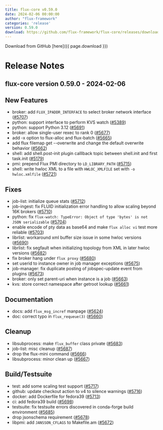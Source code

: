 ```yaml
---
title: flux-core v0.59.0
date: 2024-02-06 00:00:00
author: "flux-framework"
categories: 'release'
version: 0.59.0
download: https://github.com/flux-framework/flux-core/releases/download/v0.59.0/flux-core-0.59.0.tar.gz
---
```


Download from GitHub [here]({{ page.download }})

# Release Notes

flux-core version 0.59.0 - 2024-02-06
-------------------------------------

## New Features
 * broker: add `FLUX_IPADDR_INTERFACE` to select broker network interface
   ([#5707](https://github.com/flux-framework/flux-core/issues/5707))
 * python: support interface to perform KVS watch ([#5389](https://github.com/flux-framework/flux-core/issues/5389))
 * python: support Python 3.12 ([#5691](https://github.com/flux-framework/flux-core/issues/5691))
 * broker: allow single-user rexec to rank 0 ([#5677](https://github.com/flux-framework/flux-core/issues/5677))
 * add -x option to flux-alloc and flux-batch ([#5665](https://github.com/flux-framework/flux-core/issues/5665))
 * add flux filemap get --overwrite and change the default overwrite behavior
   ([#5662](https://github.com/flux-framework/flux-core/issues/5662))
 * shell: add shell.post-init plugin calllback topic between shell.init
   and first task.init ([#5179](https://github.com/flux-framework/flux-core/issues/5179))
 * pmi: prepend Flux PMI directory to `LD_LIBRARY_PATH` ([#5715](https://github.com/flux-framework/flux-core/issues/5715))
 * shell: write hwloc XML to a file with `HWLOC_XMLFILE` set with
   `-o hwloc.xmlfile` ([#5721](https://github.com/flux-framework/flux-core/issues/5721))

## Fixes
 * job-list: initialize queue stats ([#5712](https://github.com/flux-framework/flux-core/issues/5712))
 * job-ingest: fix FLUID initialization error handling to allow scaling
   beyond 16K brokers ([#5710](https://github.com/flux-framework/flux-core/issues/5710))
 * python: fix `flux-watch: TypeError: Object of type 'bytes' is not JSON
   serializable` ([#5704](https://github.com/flux-framework/flux-core/issues/5704))
 * enable encode of pty data as base64 and make `flux alloc vi` test more
   reliable ([#5703](https://github.com/flux-framework/flux-core/issues/5703))
 * librlist: workaround xml buffer size issue in some hwloc versions ([#5690](https://github.com/flux-framework/flux-core/issues/5690))
 * librlist: fix segfault when initializing topology from XML in later
   hwloc versions ([#5682](https://github.com/flux-framework/flux-core/issues/5682))
 * fix broker hang under `flux proxy` ([#5680](https://github.com/flux-framework/flux-core/issues/5680))
 * set userid to instance owner in job manager exceptions ([#5675](https://github.com/flux-framework/flux-core/issues/5675))
 * job-manager: fix duplicate posting of jobspec-update event from plugins
   ([#5673](https://github.com/flux-framework/flux-core/issues/5673))
 * broker: only set parent-uri when instance is a job ([#5663](https://github.com/flux-framework/flux-core/issues/5663))
 * kvs: store correct namespace after getroot lookup ([#5661](https://github.com/flux-framework/flux-core/issues/5661))

## Documentation
 * docs: add `flux_msg_incref` manpage ([#5624](https://github.com/flux-framework/flux-core/issues/5624))
 * doc: correct typo in `flux_requeue(3)` ([#5660](https://github.com/flux-framework/flux-core/issues/5660))

## Cleanup
 * libsubprocess: make `flux_buffer` class private ([#5683](https://github.com/flux-framework/flux-core/issues/5683))
 * job-list: misc cleanup ([#5687](https://github.com/flux-framework/flux-core/issues/5687))
 * drop the flux-mini command ([#5666](https://github.com/flux-framework/flux-core/issues/5666))
 * libsubprocess:  minor clean up ([#5667](https://github.com/flux-framework/flux-core/issues/5667))

## Build/Testsuite
 * test: add some scaling test support ([#5717](https://github.com/flux-framework/flux-core/issues/5717))
 * github: update checkout action to v4 to silence warnings ([#5716](https://github.com/flux-framework/flux-core/issues/5716))
 * docker: add Dockerfile for fedora39 ([#5713](https://github.com/flux-framework/flux-core/issues/5713))
 * ci: add fedora39 build ([#5698](https://github.com/flux-framework/flux-core/issues/5698))
 * testsuite: fix testsuite errors discovered in conda-forge build
   environment ([#5685](https://github.com/flux-framework/flux-core/issues/5685))
 * drop jsonschema requirement ([#5678](https://github.com/flux-framework/flux-core/issues/5678))
 * libpmi: add `JANSSON_CFLAGS` to Makefile.am ([#5672](https://github.com/flux-framework/flux-core/issues/5672))

